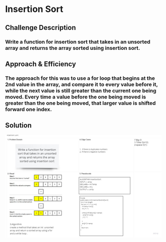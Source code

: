 # Insertion Sort

## Challenge Description

### Write a function for insertion sort that takes in an unsorted array and returns the array sorted using insertion sort.

## Approach & Efficiency

### The approach for this was to use a for loop that begins at the 2nd value in the array, and compare it to every value before it, while the next value is still greater than the current one being moved. Every time a value before the one being moved is greater than the one being moved, that larger value is shifted forward one index.

## Solution

![Insertion Sort](../assets/insertionSort.jpg)
